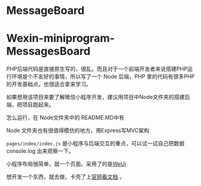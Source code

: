 # MessageBoard
# Wexin-miniprogram-MessagesBoard

PHP后端代码是直接原生写的，很乱。而且对于一个前端开发者来说搭建PHP运行环境是个不友好的事情，所以写了一个 Node 后端，PHP 里的代码有很多PHP的开发基础点，也很适合拿来学习。

如果想用该项目来要了解微信小程序开发，建议用项目中Node文件夹的搭建后端，把项目跑起来。

怎么运行，在 Node文件夹中的 README.MD中有

Node 文件夹也有很值得模仿的地方，用Express写MVC架构

`pages/index/index.js` 是小程序与后端交互的重点，可以试一试自己把数据 console.log 出来观察一下。

小程序布局很简单，就一个页面。采用了的是[WeUi](https://github.com/Tencent/weui-wxss/)

想开发一个东西，就去做，卡壳了上[官网看文档](https://developers.weixin.qq.com/miniprogram/dev/) 。